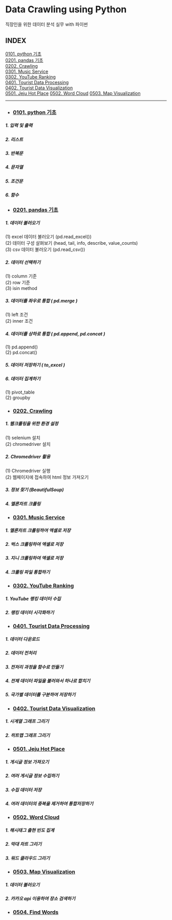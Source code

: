 # Data Crawling using Python
직장인을 위한 데이터 분석 실무 with 파이썬
## INDEX
[0101. python 기초](#0101-python-기초)   
[0201. pandas 기초](#0201-pandas-기초)   
[0202. Crawling](#0202-crawling)   
[0301. Music Service](#0301-music-service)   
[0302. YouTube Ranking](#0302-youtube-ranking)   
[0401. Tourist Data Processing](#0401-tourist-data-processing)   
[0402. Tourist Data Visualization](#0402-tourist-data-visualization)   
[0501. Jeju Hot Place](#0501-jeju-hot_place) 
[0502. Word Cloud](#0502-word-cloud)
[0503. Map Visualization](#0503-map-visualization)


---
* ### [0101. python 기초](https://github.com/ejcho3792/TIL/blob/master/Data_crawling_python/DC01_python_basic/DC01_01_python.ipynb)   
##### 1. 입력 및 출력   
##### 2. 리스트   
##### 3. 반복문   
##### 4. 문자열   
##### 5. 조건문   
##### 6. 함수   

* ### [0201. pandas 기초](https://github.com/ejcho3792/TIL/blob/master/Data_crawling_python/DC02_data_analysis_basic/DC02_01_pandas.ipynb)
##### 1. 데이터 불러오기   
(1) excel 데이터 불러오기 (pd.read_excel())   
(2) 데이터 구성 살펴보기 (head, tail, info, describe, value_counts)   
(3) csv 데이터 불러오기 (pd.read_csv())  
##### 2. 데이터 선택하기   
(1) column 기준   
(2) row 기준   
(3) isin method   
##### 3. 데이터를 좌우로 통합 ( pd.merge )   
(1) left 조건   
(2) inner 조건   
##### 4. 데이터를 상하로 통합 ( pd.append, pd.concat )   
(1) pd.append()   
(2) pd.concat()   
##### 5. 데이터 저장하기 ( to_excel )   
##### 6. 데이터 집계하기   
(1) pivot_table   
(2) groupby   

* ### [0202. Crawling](https://github.com/ejcho3792/TIL/blob/master/Data_crawling_python/DC02_data_analysis_basic/DC02_02_Crawling.ipynb)   
##### 1. 웹크롤링을 위한 환경 설정   
(1) selenium 설치   
(2) chromedriver 설치   
##### 2. Chromedriver 활용   
(1) Chromedriver 실행   
(2) 웹페이지에 접속하여 html 정보 가져오기   
##### 3. 정보 찾기 (BeautifulSoup)   
##### 4. 멜론차트 크롤링   

* ### [0301. Music Service](https://github.com/ejcho3792/TIL/blob/master/Data_crawling_python/DC03_data_analysis_exercise/DC03_01_music_service.ipynb)   
##### 1. 멜론차트 크롤링하여 엑셀로 저장   
##### 2. 벅스 크롤링하여 엑셀로 저장   
##### 3. 지니 크롤링하여 엑셀로 저장   
##### 4. 크롤링 파일 통합하기   

* ### [0302. YouTube Ranking](https://github.com/ejcho3792/TIL/blob/master/Data_crawling_python/DC03_data_analysis_exercise/DC03_02_youtube_ranking.ipynb)   
##### 1. YouTube 랭킹 데이터 수집   
##### 2. 랭킹 데이터 시각화하기   

* ### [0401. Tourist Data Processing](https://github.com/ejcho3792/TIL/blob/master/Data_crawling_python/DC04_tourists_event/DC04_01_tourist_data_processing.ipynb)   
##### 1. 데이터 다운로드   
##### 2. 데이터 전처리   
##### 3. 전처리 과정을 함수로 만들기   
##### 4. 전체 데이터 파일을 불러와서 하나로 합치기   
##### 5. 국가별 데이터를 구분하여 저장하기   

* ### [0402. Tourist Data Visualization](https://github.com/ejcho3792/TIL/blob/master/Data_crawling_python/DC04_tourists_event/DC04_02_tourist_data_visualization.ipynb)   
##### 1. 시계열 그래프 그리기   
##### 2. 히트맵 그래프 그리기   

* ### [0501. Jeju Hot Place](https://github.com/ejcho3792/TIL/blob/master/Data_crawling_python/DC05_jeju_hot_place/DC05_01_jeju_hot_place.ipynb)   

##### 1. 게시글 정보 가져오기   
##### 2. 여러 게시글 정보 수집하기   
##### 3. 수집 데이터 저장   
##### 4. 여러 데이터의 중복을 제거하여 통합저장하기   

* ### [0502. Word Cloud](https://github.com/ejcho3792/TIL/blob/master/Data_crawling_python/DC05_jeju_hot_place/DC05_02_word_cloud.ipynb)   
##### 1. 해시태그 출현 빈도 집계   
##### 2. 막대 차트 그리기   
##### 3. 워드 클라우드 그리기   

* ### [0503. Map Visualization](https://github.com/ejcho3792/TIL/blob/master/Data_crawling_python/DC05_jeju_hot_place/DC05_03_map_visualization.ipynb)   
##### 1. 데이터 불러오기   
##### 2. 카카오 api 이용하여 장소 검색하기   

* ### [0504. Find Words](https://github.com/ejcho3792/TIL/blob/master/Data_crawling_python/DC05_jeju_hot_place/DC05_04_find_words.ipynb)   